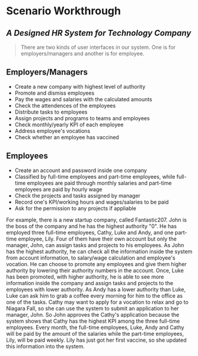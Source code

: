 # Scenario Workthrough
## _A Designed HR System for Technology Company_

> There are two kinds of user interfaces in our system.
> One is for employers/managers and another is for employee.

## Employers/Managers

- Create a new company with highest level of authority
- Promote and dismiss employees
- Pay the wages and salaries with the calculated amounts
- Check the attendences of the employees
- Distribute tasks to employees
- Assign projects and programs to teams and employees
- Check monthly/yearly KPI of each employee
- Address employee's vocations
- Check whether an employee has vaccined

## Employees

- Create an account and password inside one company
- Classified by full-time employees and part-time employees, while full-time employees are paid through monthly salaries and part-time employees are paid by hourly wage
- Check the projects and tasks assigned by manager
- Record one's KPI/working hours and wages/salaries to be paid
- Ask for the permission to any projects if appliable 

For example, there is a new startup company, called Fantastic207. John is the boss of the company and he has the highest authority "0". He has employed three full-time employees, Cathy, Luke and Andy, and one part-time employee, Lily. Four of them have their own account but only the manager, John, can assign tasks and projects to his employees. As John has the highest authority, he can check all the information inside the system from account information, to salary/wage calculation and employee's vocation. He can choose to promote any employees and give them higher authority by lowering their authority numbers in the account. Once, Luke has been promoted, with higher authority, he is able to see more information inside the company and assign tasks and projects to the employees with lower authority. As Andy has a lower authority than Luke, Luke can ask him to grab a coffee every morning for him to the office as one of the tasks. Cathy may want to apply for a vocation to relax and go to Niagara Fall, so she can use the system to submit an application to her manager, John. So John approves the Cathy's application because the system shows that Cathy has the highest KPI among the three full-time employees. Every month, the full-time employees, Luke, Andy and Cathy will be paid by the amount of the salaries while the part-time employees, Lily, will be paid weekly. Lily has just got her first vaccine, so she updated this information into the system.



